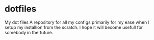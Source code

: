 # dotfiles
My dot files
A repository for all my configs primarily for my ease when I setup  my installion from the scratch. I hope it will become usefull for somebody in the future.
